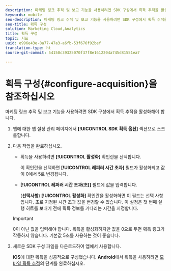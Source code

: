 ```yaml
---
description: 마케팅 링크 추적 및 보고 기능을 사용하려면 SDK 구성에서 획득 추적을 활성화해야 합니다.
keywords: mobile
seo-description: 마케팅 링크 추적 및 보고 기능을 사용하려면 SDK 구성에서 획득 추적을 활성화해야 합니다.
seo-title: 획득 구성
solution: Marketing Cloud,Analytics
title: 획득 구성
topic: 지표
uuid: e996e43e-8a77-47a3-a6fb-53f676f92bef
translation-type: ht
source-git-commit: 54150c39325070f37f8e1612204a745d81551ea7

---
```



# 획득 구성{#configure-acquisition}을 참조하십시오 

마케팅 링크 추적 및 보고 기능을 사용하려면 SDK 구성에서 획득 추적을 활성화해야 합니다.

1. 앱에 대한 앱 설정 관리 페이지에서 **[!UICONTROL SDK 획득 옵션]** 섹션으로 스크롤합니다.
1. 다음 작업을 완료하십시오.

   * 획득을 사용하려면 **[!UICONTROL 활성화]** 확인란을 선택합니다.

      이 확인란을 선택하면 **[!UICONTROL 레퍼러 시간 초과]** 필드가 활성화되고 값이 0에서 5로 변경됩니다.

   * **[!UICONTROL 레퍼러 시간 초과(초)]** 필드에 값을 입력합니다.

      (**선택사항**) **[!UICONTROL 활성화]** 확인란을 활성화하면 이 필드는 선택 사항입니다. 초로 지정된 시간 초과 값을 변경할 수 있습니다. 이 설정은 첫 번째 실행 히트를 보내기 전에 획득 정보를 기다리는 시간을 지정합니다.
   >[!IMPORTANT]
   >0이 아닌 값을 입력해야 합니다. 획득을 활성화하지만 값을 0으로 두면 획득 링크가 작동하지 않습니다. 기본값 5초를 사용하는 것이 좋습니다.

1. 새로운 SDK 구성 파일을 다운로드하여 앱에서 사용합니다.

   **iOS**에 대한 획득을 성공적으로 구성했습니다.
**Android**&#x200B;에서 획득을 사용하려면 [모바일 획득 추적](/help/android/acquisition-main/acquisition.md)의 단계를 완료하십시오.
